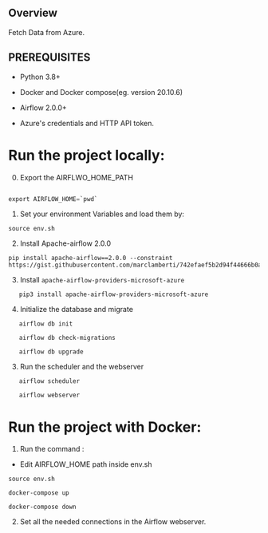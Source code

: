 ## Overview

Fetch Data from Azure.

## PREREQUISITES

* Python 3.8+

* Docker and Docker compose(eg. version 20.10.6)

* Airflow 2.0.0+

* Azure's credentials and HTTP API token.

# Run the project locally:

0. Export the AIRFLWO_HOME_PATH
   
```python

export AIRFLOW_HOME=`pwd`

```
1. Set your environment Variables and load them by:

```
source env.sh

```


2. Install Apache-airflow 2.0.0 
```
pip install apache-airflow==2.0.0 --constraint https://gist.githubusercontent.com/marclamberti/742efaef5b2d94f44666b0aec020be7c/raw/5da51f9fe99266562723fdfb3e11d3b6ac727711/constraint.txt
```

3. Install `apache-airflow-providers-microsoft-azure`
```
   pip3 install apache-airflow-providers-microsoft-azure

   ```
4. Initialize the database and migrate

```
   airflow db init

   airflow db check-migrations

   airflow db upgrade
```
3. Run the scheduler and the webserver

```
   airflow scheduler

   airflow webserver
```

# Run the project with Docker:


1. Run the command :

 * Edit AIRFLOW_HOME path inside env.sh

```source env.sh```


``` docker-compose up ```

``` docker-compose down ```

2. Set all the needed connections in the Airflow webserver.

  
